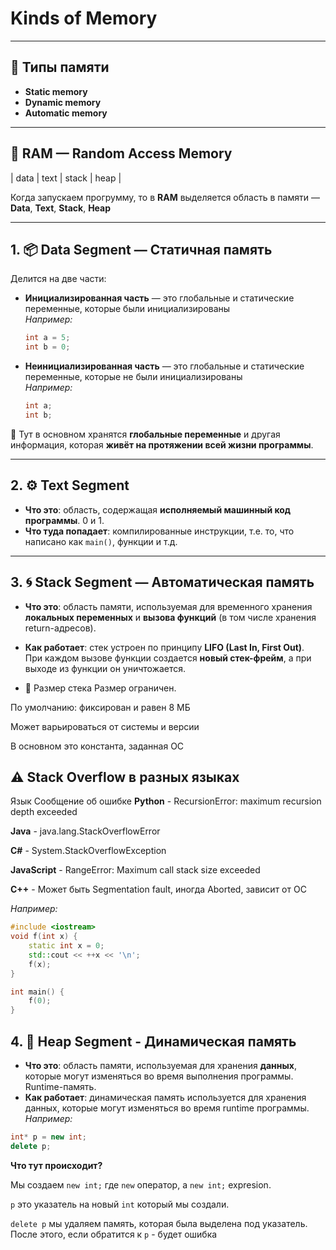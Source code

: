 ﻿# Kinds of Memory

---

## 🔹 Типы памяти

- **Static memory**
- **Dynamic memory**
- **Automatic memory**

---

## 🧠 RAM — Random Access Memory

|	data	|	text	|	stack	|	heap	|


Когда запускаем прогрумму, то в **RAM** выделяется область в памяти —  **Data**, **Text**, **Stack**, **Heap**

---

## 1. 📦 Data Segment — Статичная память

Делится на две части:

- **Инициализированная часть** — это глобальные и статические переменные, которые были инициализированы  
	_Например:_  

	```cpp
	int a = 5;  
	int b = 0;
	```

- **Неинициализированная часть** — это глобальные и статические переменные, которые не были инициализированы  
	_Например:_ 

	```cpp
	int a;  
	int b;
	```

📌 Тут в основном хранятся **глобальные переменные** и другая информация, которая **живёт на протяжении всей жизни программы**.

---

## 2. ⚙️ Text Segment

- **Что это**: область, содержащая **исполняемый машинный код программы**. 0 и 1. 
- **Что туда попадает**: компилированные инструкции, т.е. то, что написано как `main()`, функции и т.д.

---

## 3. 🌀 Stack Segment — Автоматическая память

- **Что это**: область памяти, используемая для временного хранения **локальных переменных** и **вызова функций** (в том числе хранения return-адресов).
- **Как работает**: стек устроен по принципу **LIFO (Last In, First Out)**.  
  При каждом вызове функции создается **новый стек-фрейм**, а при выходе из функции он уничтожается.

-  🔸 Размер стека
Размер ограничен.

По умолчанию: фиксирован и равен 8 МБ

Может варьироваться от системы и версии

В основном это константа, заданная ОС

## ⚠️ Stack Overflow в разных языках

Язык	Сообщение об ошибке
**Python**	-	RecursionError: maximum recursion depth exceeded

**Java**	-	java.lang.StackOverflowError

**C#**		-	System.StackOverflowException

**JavaScript** -	RangeError: Maximum call stack size exceeded

**C++**		-	Может быть Segmentation fault, иногда Aborted, зависит от ОС

*Например:*

```cpp
#include <iostream>
void f(int x) {
	static int x = 0;
	std::cout << ++x << '\n';
	f(x);
}

int main() {
	f(0);
}
```
## 4. 🧱 Heap Segment - Динамическая память

- **Что это**: область памяти, используемая для хранения **данных**, которые могут изменяться во время выполнения программы. Runtime-память.
- **Как работает**: динамическая память используется для хранения данных, которые могут изменяться во время runtime программы. 
*Например:*

```cpp
int* p = new int;
delete p;
```
**Что тут происходит?**

Мы создаем `new int;` где `new` оператор, а `new int;` expresion. 

`p` это указатель на новый `int` который мы создали.

`delete p` мы удаляем память, которая была выделена под указатель. После этого, если обратится к `p` - будет ошибка
